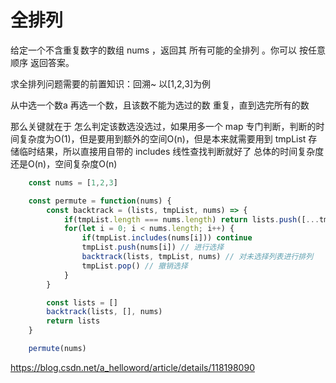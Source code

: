 # 全排列

给定一个不含重复数字的数组 nums ，返回其 所有可能的全排列 。你可以 按任意顺序 返回答案。

求全排列问题需要的前置知识：回溯~
以[1,2,3]为例

从中选一个数a
再选一个数，且该数不能为选过的数
重复，直到选完所有的数

那么关键就在于 怎么判定该数选没选过，如果用多一个 map 专门判断，判断的时间复杂度为O(1)，但是要用到额外的空间O(n)，但是本来就需要用到 tmpList 存储临时结果，所以直接用自带的 includes 线性查找判断就好了
总体的时间复杂度还是O(n)，空间复杂度O(n)


```javascript
    const nums = [1,2,3]

    const permute = function(nums) {
        const backtrack = (lists, tmpList, nums) => {
            if(tmpList.length === nums.length) return lists.push([...tmpList])
            for(let i = 0; i < nums.length; i++) {
                if(tmpList.includes(nums[i])) continue
                tmpList.push(nums[i]) // 进行选择
                backtrack(lists, tmpList, nums) // 对未选择列表进行排列
                tmpList.pop() // 撤销选择
            }
        }

        const lists = []
        backtrack(lists, [], nums)
        return lists
    }

    permute(nums)
```


https://blog.csdn.net/a_helloword/article/details/118198090